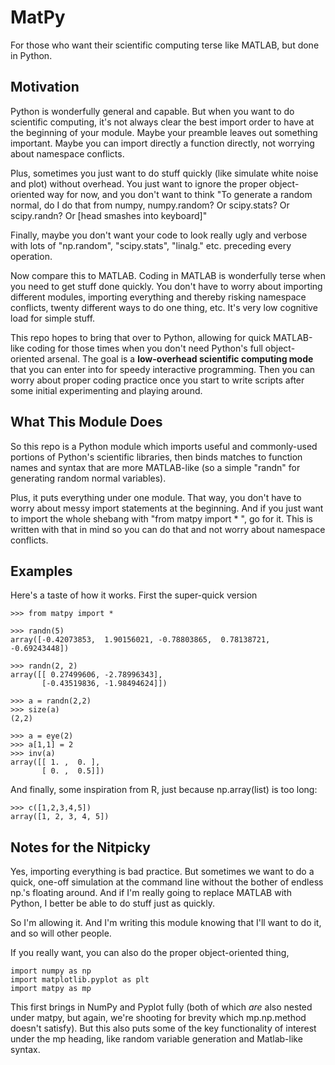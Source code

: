 MatPy
======

For those who want their scientific computing terse like MATLAB, but done in Python.

## Motivation
Python is wonderfully general and capable. But when you want to do scientific computing, it's not always clear the best import order to have at the beginning of your module. Maybe your preamble leaves out something important. Maybe you can import directly a function directly, not worrying about namespace conflicts.  

Plus, sometimes you just want to do stuff quickly (like simulate white noise and plot) without overhead.  You just want to ignore the proper object-oriented way for now, and you don't want to think "To generate a random normal, do I do that from numpy, numpy.random? Or scipy.stats? Or scipy.randn? Or [head smashes into keyboard]"

Finally, maybe you don't want your code to look really ugly and verbose with lots of "np.random", "scipy.stats", "linalg." etc. preceding every operation.

Now compare this to MATLAB. Coding in MATLAB is wonderfully terse when you need to get stuff done quickly. You don't have to worry about importing different modules, importing everything and thereby risking namespace conflicts, twenty different ways to do one thing, etc. It's very low cognitive load for simple stuff. 

This repo hopes to bring that over to Python, allowing for quick MATLAB-like coding for those times when you don't need  Python's full object-oriented arsenal. The goal is a __low-overhead scientific computing mode__ that you can enter into for speedy interactive programming. Then you can worry about proper coding practice once you start to write scripts after some initial experimenting and playing around.

## What This Module Does

So this repo is a Python module which imports useful and commonly-used portions of Python's scientific libraries, then binds matches to function names and syntax that are more MATLAB-like (so a simple "randn" for generating random normal variables). 

Plus, it puts everything under one module.  That way, you don't have to worry about messy import statements at the beginning. And if you just want to import the whole shebang with "from matpy import \* ", go for it. This is written with that in mind so you can do that and not worry about namespace conflicts.

## Examples

Here's a taste of how it works. First the super-quick version

    >>> from matpy import *

    >>> randn(5)
    array([-0.42073853,  1.90156021, -0.78803865,  0.78138721, -0.69243448])

    >>> randn(2, 2)
    array([[ 0.27499606, -2.78996343],
           [-0.43519836, -1.98494624]])

    >>> a = randn(2,2)
    >>> size(a)
    (2,2)

    >>> a = eye(2)
    >>> a[1,1] = 2
    >>> inv(a)
    array([[ 1. ,  0. ],
           [ 0. ,  0.5]])


And finally, some inspiration from R, just because np.array(list) is too long:
    
    >>> c([1,2,3,4,5])
    array([1, 2, 3, 4, 5])
    


## Notes for the Nitpicky

Yes, importing everything is bad practice. But sometimes we want to do a quick, one-off simulation at the command line without the bother of endless np.'s floating around. And if I'm really going to replace MATLAB with Python, I better be able to do stuff just as quickly.

So I'm allowing it. And I'm writing this module knowing that I'll want to do it, and so will other people. 

If you really want, you can also do the proper object-oriented thing,

    import numpy as np
    import matplotlib.pyplot as plt
    import matpy as mp

This first brings in NumPy and Pyplot fully (both of which _are_ also nested under matpy, but again, we're shooting for brevity which mp.np.method doesn't satisfy). But this also puts some of the key functionality of interest under the mp heading, like random variable generation and Matlab-like syntax.



